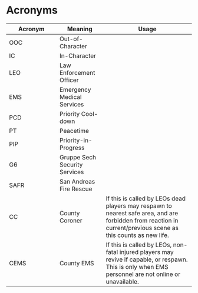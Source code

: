 # Acronyms

<table><thead><tr><th width="121">Acronym</th><th>Meaning</th><th>Usage</th></tr></thead><tbody><tr><td>OOC</td><td>Out-of-Character</td><td></td></tr><tr><td>IC</td><td>In-Character</td><td></td></tr><tr><td>LEO</td><td>Law Enforcement Officer</td><td></td></tr><tr><td>EMS</td><td>Emergency Medical Services</td><td></td></tr><tr><td>PCD</td><td>Priority Cool-down</td><td></td></tr><tr><td>PT</td><td>Peacetime</td><td></td></tr><tr><td>PIP</td><td>Priority-in-Progress</td><td></td></tr><tr><td>G6</td><td>Gruppe Sech Security Services</td><td></td></tr><tr><td>SAFR</td><td>San Andreas Fire Rescue</td><td></td></tr><tr><td>CC</td><td>County Coroner</td><td>If this is called by LEOs dead players may respawn to nearest safe area, and are forbidden from reaction in current/previous scene as this counts as new life.</td></tr><tr><td>CEMS</td><td>County EMS</td><td>If this is called by LEOs, non-fatal injured players may revive if capable, or respawn. This is only when EMS personnel are not online or unavailable.</td></tr></tbody></table>
